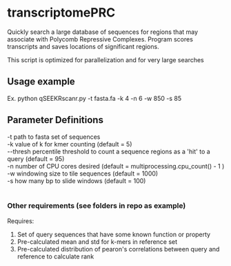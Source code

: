 # transcriptomePRC
Quickly search a large database of sequences for regions that may associate with Polycomb Repressive Complexes. Program scores transcripts and saves locations of significant regions.<br/>

This script is optimized for parallelization and for very large searches <br/>

## Usage example
Ex. python qSEEKRscanr.py -t fasta.fa -k 4 -n 6 -w 850 -s 85
<br/>

## Parameter Definitions
-t path to fasta set of sequences <br/>
-k value of k for kmer counting (default = 5) <br/>
--thresh percentile threshold to count a sequence regions as a 'hit' to a query (default = 95) <br/>
-n number of CPU cores desired (default = multiprocessing.cpu_count() - 1 ) <br/>
-w windowing size to tile sequences (default = 1000) <br/>
-s how many bp to slide windows (default = 100) <br/>
 <br/>
 
### Other requirements (see folders in repo as example)
Requires:
1. Set of query sequences that have some known function or property <br/>
2. Pre-calculated mean and std for k-mers in reference set <br/>
3. Pre-calculated distribution of pearon's correlations between query and reference to calculate rank <br/>

 <br/>
